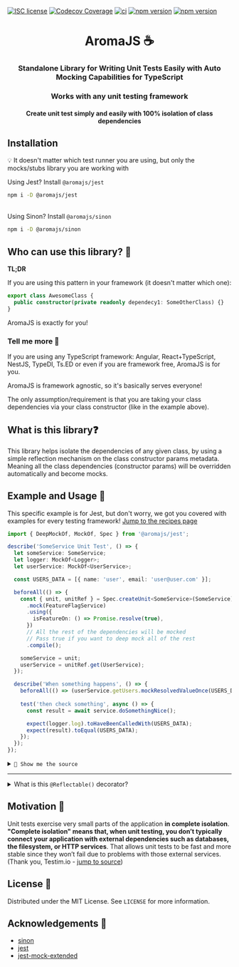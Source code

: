 [![ISC license](http://img.shields.io/badge/license-MIT-brightgreen.svg)](http://opensource.org/licenses/MIT)
[![Codecov Coverage](https://img.shields.io/codecov/c/github/omermorad/aromajs/master.svg?style=flat-square)](https://codecov.io/gh/omermorad/aromajs)
[![ci](https://github.com/omermorad/aromajs/actions/workflows/ci.yml/badge.svg?branch=master)](https://github.com/omermorad/aromajs/actions)
[![npm version](https://img.shields.io/npm/v/@aromajs/sinon?color=%23995f44&label=@aromajs/sinon&logo=AromaJS%20Sinon)](https://npmjs.org/package/@aromajs/jest "View this project on npm")
[![npm version](https://img.shields.io/npm/v/@aromajs/jest?color=%23aa709f&label=%40aromajs%2Fjest&logo=AromaJS%20Jest)](https://npmjs.org/package/@aromajs/sinon "View this project on npm")


<p align="center">
  <h1 align="center">AromaJS ☕</h1>

  <h3 align="center">
    Standalone Library for Writing Unit Tests Easily with Auto Mocking Capabilities for TypeScript
  </h3>

  <h3 align="center">
    Works with any unit testing framework
  </h3>

  <h4 align="center">
    Create unit test simply and easily with 100% isolation of class dependencies
  </h4>
</p>

## Installation
💡 It doesn't matter which test runner you are using, but only the mocks/stubs library
you are working with

Using Jest? Install `@aromajs/jest`
```bash
npm i -D @aromajs/jest
```

\
Using Sinon? Install `@aromajs/sinon`
```bash
npm i -D @aromajs/sinon
```

## Who can use this library? 🤩
**TL;DR**

If you are using this pattern in your framework (it doesn't matter which one):

```typescript
export class AwesomeClass {
  public constructor(private readonly dependecy1: SomeOtherClass) {}
}
```

AromaJS is exactly for you!

### Tell me more 🤔
If you are using any TypeScript framework: Angular, React+TypeScript, NestJS, TypeDI, Ts.ED
or even if you are framework free, AromaJS is for you.

AromaJS is framework agnostic, so it's basically serves everyone!

The only assumption/requirement is that you are taking your class dependencies via
your class constructor (like in the example above).

## What is this library❓

This library helps isolate the dependencies of any given class, by using a simple
reflection mechanism on the class constructor params metadata.
Meaning all the class dependencies (constructor params) will be overridden
automatically and become mocks.

## Example and Usage 💁‍

This specific example is for Jest, but don't worry, we got you covered with examples
for every testing framework! [Jump to the recipes page](http://)

```typescript
import { DeepMockOf, MockOf, Spec } from '@aromajs/jest';

describe('SomeService Unit Test', () => {
  let someService: SomeService;
  let logger: MockOf<Logger>;
  let userService: MockOf<UserService>;

  const USERS_DATA = [{ name: 'user', email: 'user@user.com' }];

  beforeAll(() => {
    const { unit, unitRef } = Spec.createUnit<SomeService>(SomeService)
      .mock(FeatureFlagService)
      .using({
        isFeatureOn: () => Promise.resolve(true),
      })
      // All the rest of the dependencies will be mocked
      // Pass true if you want to deep mock all of the rest
      .compile();

    someService = unit;
    userService = unitRef.get(UserService);
  });

  describe('When something happens', () => {
    beforeAll(() => (userService.getUsers.mockResolvedValueOnce(USERS_DATA));
    
    test('then check something', async () => {
      const result = await service.doSomethingNice();

      expect(logger.log).toHaveBeenCalledWith(USERS_DATA);
      expect(result).toEqual(USERS_DATA);
    });
  });
});
```

<details><summary><code>📄 Show me the source</code></summary><p>

```typescript
@Reflectable()
export class SomeService {
  public constructor(
    private readonly logger: Logger,
    private readonly catsService: CatsService,
    private readonly userService: UserService,
    private readonly featureFlagService: FeatureFlagService,
  ) {}
  
  public async doSomethingNice() {
    if (this.featureFlagService.isFeatureOn()) {
      const users = await this.userService.getUsers('https://example.com/json.json');
      this.logger.log(users);

      return users;
    }
    
    return null;
  }
}
```
</p></details>

<hr />

<details>
    <summary>What is this <code>@Reflectable()</code> decorator?</summary>
    <p>
In order to reflect the constructor class params it needs to be decorated with any
class decorator, no matter what its original functionality.
If you are not using any kind of decorator, you can just use the default decorator that
does, literally, nothing; his purpose is to emit class metadata; so no w

But, for example, if you do use `@Injecatable()` (NestJS or Angular), `@Service()` (TypeDI),
`@Component()` or any kind of decorator, you don't need to decorate your class with
the `@Reflectable()` decorator.

</p>
</details>

## Motivation 💪

Unit tests exercise very small parts of the application **in complete isolation**. \
**"Complete isolation" means that, when unit testing, you don’t typically
connect your application with external dependencies such as databases, the filesystem,
or HTTP services**. That allows unit tests to be fast and more stable since they won’t
fail due to problems with those external services. (Thank you, Testim.io - [jump to source](https://www.testim.io/blog/unit-testing-best-practices/))

## License 📜

Distributed under the MIT License. See `LICENSE` for more information.

## Acknowledgements 📙

* [sinon](https://github.com/sinonjs/sinon)
* [jest](https://github.com/facebook/jest)
* [jest-mock-extended](https://github.com/marchaos/jest-mock-extended)
